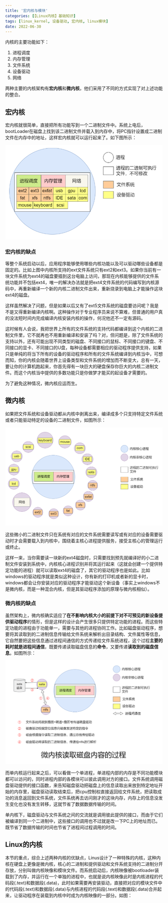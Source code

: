 ```yaml
---
title: '宏内核与模块'
categories: [【Linux内核】基础知识]
tags: [linux_kernel, 设备驱动, 宏内核, linux模块]
date: 2022-06-30
---
```


内核的主要功能如下：
1. 进程调度
2. 内存管理
3. 文件系统
4. 设备驱动
5. 网络

两种主要的内核架构有**宏内核**和**微内核**，他们采用了不同的方式实现了对上述功能的整合。

## 宏内核
宏内核就很简单，直接把所有功能写到一个二进制文件中。系统上电后，bootLoader在磁盘上找到该二进制文件并载入到内存中，将PC指针设置成二进制文件在内存中的地址，这样宏内核就可以运行起来了。如下图所示：

![宏内核运行后的情景](./pic/1.monolithic_kernel_exec.png)

### 宏内核的缺点
等整个系统启动以后，应用程序能够使用哪些内核功能以及可以驱动哪些设备都是固定的。比如上图中内核所支持的ext文件系统只有ext2和ext3。如果你当前有一块文件系统为ext4的磁盘要插到这台电脑上访问，那现在内核能够提供的文件系统功能并不包括ext4，唯一的解决办法就是把ext4文件系统的代码编写到内核源码中，再重新编译一个新的内核二进制文件出来，重新烧录到电脑上才能操作这块ext4的磁盘。

这样虽然解决了问题，但是如果以后又有了ext5文件系统的磁盘要访问呢？我是不是又得重新编译内核啊。这种操作对于专业程序员来说不算难，但普通的用户真的没法短时间内完成编译内核安装内核的操作，何况他还不一定有源码。

这时候有人会说，我把世界上所有的文件系统的支持代码都编译到这个内核的二进制文件里，它不就再也不用重新编译和安装了吗？对，但问题是，除了文件系统的支持以外，还有可能出现不同类型的磁盘、不同接口的鼠标、不同接口的键盘、不同接口的显卡、不同接口的U盘，每种设备都需要相应的驱动程序提供支持，如果只是单纯的将当下所有的设备的驱动程序和所有的文件系统编译到内核当中，可想而知，你的内核会随着世界上设备类型和文件系统的增加而不断变大，总有一天，要让你的计算机跑起来，你首先得有一块巨大的硬盘保存你巨大的内核二进制文件。而这个内核当中提供的多数功能只是你做梦才能买的起设备才需要的。

为了避免这种情况，微内核应运而生。

## 微内核

如果把文件系统和设备驱动都从内核中剥离出来，编译成多个只支持特定文件系统或者只能驱动特定的设备的二进制文件，如图所示：

![微内核运行后的情景](./pic/2.micro_kernel_exec.png)

这些微小的二进制文件只在系统有对应的文件系统需要读写或有对应的设备需要驱动时才会需要载入到内核中，围绕着主核心进程提供服务，接受主核心的管理运行或终止。

这样一来，当你需要读一块新的ext4磁盘时，只需要找到预先就编译好的小二进制文件安装到系统中，内核核心进程识别并将其运行起来（这就会创建一个提供特定功能的进程）就可以读取ext4的磁盘了，其它的驱动程序也是如此。比如windows的驱动程序就是类似这种设计，你有新的打印机或者新的显卡时，windows都会让你安装对应的驱动程序才能驱动这个新设备（事实上windows不是微内核，而是一种混合内核，但是其驱动程序添加的原理与微内核相似）。

### 微内核的缺点

虽然架构上，微内核确实适应了**在不影响内核大小的前提下对不可预见的新设备提供驱动程序**的情形，但是这样的设计会产生很多只提供特定功能的进程。而这些特定功能的进程由于功能单一，需要与其他的进程协同工作。比如磁盘驱动程序，想要将其读取到的二进制信息传输给文件系统来解析出目录结构、文件属性等信息，它自然要把这些信息通过进程间通信的方式传递给文件系统进程，这个过程**主要的耗时就是进程间通信**，既要传递读取磁盘信息的**命令**，又要传递**读取到的磁盘信息**。如图所示：

![微内核读取磁盘内容的过程](./pic/3.progress_micro_kernel_access_disk.png)

而单内核运行起来之后，可以看做一个单进程，单进程内部的内存是不同功能模块都可以访问的，同时进程内部的各模块可以彼此调用对方的接口。文件系统调用磁盘驱动提供的接口函数，来告知磁盘驱动把磁盘上的信息读取出来放到特定地址开始的内存里，磁盘驱动读取结束后，把cpu控制权直接返回给文件系统，把读取成功的消息返回到文件系统，文件系统再去访问刚才的这块内存，内存上的信息没发生变化也没有发生转移，这就节省了数据数据传输的时间。

单内核下，磁盘驱动与文件系统之间的交流就是调用彼此提供的接口，而由于它们被编译到同一个二进制中，这些接口的调用也不过就是改一下PC上的地址而已。既节省了数据传输的时间也节省了进程间过程调用的时间。

## Linux的内核

本节的重点，综合上述两种内核的优缺点，Linus设计了一种特殊的内核，这种内核在硬盘上更像是微内核，核心的二进制和提供驱动和文件系统支持的二进制分开存放，分别叫做内核映像和模块文件。而系统启动后，内核映像被bootloader装载到了内存，并运行在一个单独的进程中，也就是说内核映像此时是内核进程的代码段(.text)和数据段(.data)，此时如果需要再安装驱动，直接把对应的模块文件中的代码段(.text)和数据段(.data)与内核进程的代码段(.text)和数据段(.data)合并起来，让驱动程序在装载到内核中时成为内核映像的一部分。如图：

